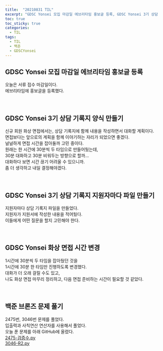 ```yaml
---
title:  "20210831 TIL"
excerpt: "GDSC Yonsei 모집 마감일 에브리타임 홍보글 등록, GDSC Yonsei 3기 상담 기록지 양식 만들기, GDSC Yonsei 화상 면접 시간 변경, 백준 브론즈 문제 풀기(2475번, 3046번)"
toc: true
toc_sticky: true
categories:
  - TIL
tags:
  - TIL
  - 백준
  - GDSCYonsei
---
```


## GDSC Yonsei 모집 마감일 에브리타임 홍보글 등록
오늘은 서류 접수 마감일이다.  
에브리타임에 홍보글을 등록했다.  
<br>
<br>
## GDSC Yonsei 3기 상담 기록지 양식 만들기
신규 회원 화상 면접에서는, 상담 기록지에 함께 내용을 작성하면서 대화할 계획이다.  
면접보다는 앞으로의 계획을 함께 이야기하는 자리가 되었으면 좋겠다.  
널널하게 면접 시간을 잡아둘까 고민 중이다.  
원래는 한 시간에 30분씩 두 타임으로 만들어뒀는데,  
30분 대화하고 30분 비워두는 방향으로 할까...   
대화하다 보면 시간 끊기 어려울 수 있으니까.  
좀 더 생각하고 내일 결정해야겠다.  
<br>
<br>
## GDSC Yonsei 3기 상담 기록지 지원자마다 파일 만들기
지원자마다 상담 기록지 파일을 만들었다.  
지원자가 지원서에 작성한 내용을 적어뒀다.  
이들에게 어떤 질문을 할지 고민해야 한다.  
<br>
<br>
## GDSC Yonsei 화상 면접 시간 변경
1시간에 30분씩 두 타임을 잡아뒀던 것을  
1시간에 30분 한 타임만 진행하도록 변경했다.  
대화가 더 오래 걸릴 수도 있고,  
나도 화상 면접 마무리 정리하고, 다음 면접 준비하는 시간이 필요할 것 같았다.  
<br>
<br>
## 백준 브론즈 문제 풀기
2475번, 3046번 문제를 풀었다.  
입출력과 사칙연산 연산자를 사용해서 풀었다.  
오늘 푼 문제를 아래 GitHub에 올렸다.  
[2475-검증수.py](https://github.com/leeryeongsong/baekjoon-python3/blob/main/bronze-5/2475-%EA%B2%80%EC%A6%9D%EC%88%98.py)  
[3046-R2.py](https://github.com/leeryeongsong/baekjoon-python3/blob/main/bronze-5/3046-R2.py)  
